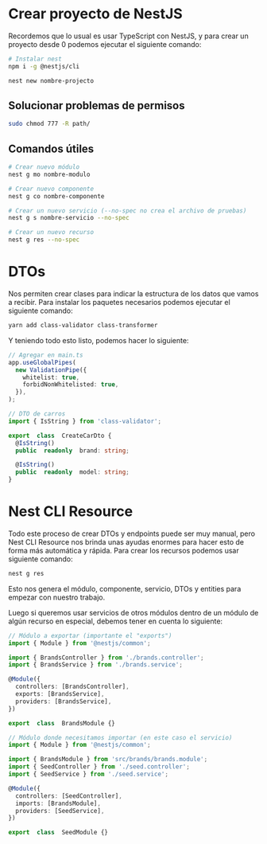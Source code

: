# Crear proyecto de NestJS

Recordemos que lo usual es usar TypeScript con NestJS, y para crear un proyecto desde 0 podemos ejecutar el siguiente comando:

```bash
# Instalar nest
npm i -g @nestjs/cli

nest new nombre-projecto
```


## Solucionar problemas de permisos

```bash
sudo chmod 777 -R path/
```


## Comandos útiles

```bash
# Crear nuevo módulo
nest g mo nombre-modulo

# Crear nuevo componente
nest g co nombre-componente

# Crear un nuevo servicio (--no-spec no crea el archivo de pruebas)
nest g s nombre-servicio --no-spec

# Crear un nuevo recurso
nest g res --no-spec
```


# DTOs

Nos permiten crear clases para indicar la estructura de los datos que vamos a recibir. Para instalar los paquetes necesarios podemos ejecutar el siguiente comando:

```bash
yarn add class-validator class-transformer
```

Y teniendo todo esto listo, podemos hacer lo siguiente:

```typescript
// Agregar en main.ts
app.useGlobalPipes(
  new ValidationPipe({
    whitelist: true,
    forbidNonWhitelisted: true,
  }),
);

// DTO de carros
import { IsString } from 'class-validator';

export  class  CreateCarDto {
  @IsString()
  public  readonly  brand: string;

  @IsString()
  public  readonly  model: string;
}
```

# Nest CLI Resource
Todo este proceso de crear DTOs y endpoints puede ser muy manual, pero Nest CLI Resource nos brinda unas ayudas enormes para hacer esto de forma más automática y rápida. Para crear los recursos podemos usar siguiente comando:

```bash
nest g res
```

Esto nos genera el módulo, componente, servicio, DTOs y entities para empezar con nuestro trabajo.

Luego si queremos usar servicios de otros módulos dentro de un módulo de algún recurso en especial, debemos tener en cuenta lo siguiente:

```typescript
// Módulo a exportar (importante el "exports")
import { Module } from '@nestjs/common';

import { BrandsController } from './brands.controller';
import { BrandsService } from './brands.service';

@Module({
  controllers: [BrandsController],
  exports: [BrandsService],
  providers: [BrandsService],
})

export  class  BrandsModule {}

// Módulo donde necesitamos importar (en este caso el servicio)
import { Module } from '@nestjs/common';

import { BrandsModule } from 'src/brands/brands.module';
import { SeedController } from './seed.controller';
import { SeedService } from './seed.service';

@Module({
  controllers: [SeedController],
  imports: [BrandsModule],
  providers: [SeedService],
})

export  class  SeedModule {}
```

